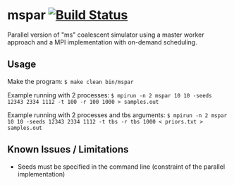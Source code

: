mspar [![Build Status](https://travis-ci.org/cmontemuino/mspar.svg?branch=master)](https://travis-ci.org/cmontemuino/mspar)
=====

Parallel version of "ms" coalescent simulator using a master worker approach and a MPI implementation with on-demand scheduling.

## Usage ##
Make the program:
`$ make clean bin/mspar`

Example running with 2 processes:
`$ mpirun -n 2 mspar 10 10 -seeds 12343 2334 1112 -t 100 -r 100 1000 > samples.out`

Example running with 2 processes and tbs arguments:
`$ mpirun -n 2 mspar 10 10 -seeds 12343 2334 1112 -t tbs -r tbs 1000 < priors.txt > samples.out`


## Known Issues / Limitations ##
* Seeds must be specified in the command line (constraint of the parallel implementation)
